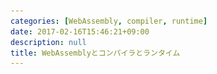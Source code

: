 ```yaml
---
categories: [WebAssembly, compiler, runtime]
date: 2017-02-16T15:46:21+09:00
description: null
title: WebAssemblyとコンパイラとランタイム
---
```


<section data-markdown
    data-separator="\n===\n"
    data-vertical="\n---\n"
    data-notes="^Note:">
<script type="text/template">
# WebAssemblyとコンパイラとランタイム
----------------------
[emscripten night !! #3 - connpass](https://emsn.connpass.com/event/48100/)

<!-- .slide: class="center" -->
===
# About Me
---------
![κeenのアイコン](/images/kappa.png) <!-- .element: style="position:absolute;right:0;z-index:-1" width="20%" -->

 * κeen
 * [@blackenedgold](https://twitter.com/blackenedgold)
 * Github: [KeenS](https://github.com/KeenS)
 * [Idein Inc.](https://idein.jp/)のエンジニア
 * Lisp, ML, Rust, Shell Scriptあたりを書きます

===
# 何の話
---------

* WebAssemblyをバックエンドに使う言語を作りたい
* [KeenS/webml: An ML like toy language compiler](https://github.com/KeenS/webml)
* 既に発表したものの補足記事的な
  + [コンパイラの人からみたWebAssembly | κeenのHappy Hacκing Blog](https://keens.github.io/slide/konpairanoninkaramitaWebAssembly/)
  + ある程度再度説明します

===
# アジェンダ
------------

* なぜWebAssembly
* コンパイラ
* コード生成
* ランタイム

===

# なぜWebAssembly

<!-- .slide: class="center" -->
===
# なぜWebAssembly
----------------

* なんかバイナリでテンション上がる
* ポータブルでコンパクトで速い
* 機能的にJSを越えるかもしれない…？
* コンパイラがブラウザで動くと言語導入のハードル下がる
  + 気軽に試せる
  + コンパイラだけでなく吐いたコードもブラウザで動かしたい

===
# WASM over LLVM
----------------

* 既存のJS環境と協調する
  + JSとの相互呼び出しとか
* **non-determinismが少ない**
* 細かいアラインメント考える必要がない
* **API安定しそう**

===

# WASM over asm.js
--------------------

* ブラウザ以外への組込みもサポート
  + Node.jsとか
  + **JITエンジンに使えそう**
* プラットフォーム
* 実行までのレイテンシが短かい
* asm.jsより速度を出しやすい設計
* テキストフォーマットで生成コードの文法エラーが怖い
* 将来機能が増えるかも

===
# WebAssemblyの現状
-------------------

* Minimum Viable Product(MVP)
* 機能を削ってとりあえず動くものを作ってる
* 今はC/C++からLLVMを通して吐けるのが目標
  + C/C++には不要でも自分の言語に欲しい機能は……
* 今後SIMDとかスレッドとかDOM APIとか増えていく

===

# コンパイラ

<!-- .slide: class="center" -->

===
# WASM概要
----------

* WASMには以下がある
  + 関数
    - 関数内ローカル変数
  + リニアメモリ
  + グローバル変数
  + テーブル
  + importテーブル
  + exportテーブル

===
# WASM実行モデル
--------------

* i32,i64,f32,f64のみ
* **スタックマシン**
  + 命令のオペランドや関数の引数はスタック経由で渡す
  + 1 passのコード生成が楽そう
* 無限のローカル変数が使える
  + 型がある
* 関数の引数はローカル変数経由で渡される
* コントロールフローはgotoじゃなくてstructured
  + 静的検証がしやすいらしい
  + 安全だけどコンパイラ的には…

===

# コントロールフロー
-------------------

* `loop` + `br` (名前付き)
* `block` + `br` (名前付き)
* `br_if` or `br_table`
* `if` + `else` + `end`
* `return`
* 等

===

# コントロールフロー
-------------------

* gotoがない
  + `br` はブランチじゃなくてブレイク
* gotoからstructuredに[変換出来る](https://github.com/kripken/emscripten/blob/master/docs/paper.pdf)
    + loop, block, br, br_ifを使う
* 高級言語から変換するなら `if` を使う
  + ifが2系統あることになる

===
# サンプル
---------

``` javascript
function geometricMean(start, end) {
  start = start|0; // start has type int
  end = end|0;     // end has type int
  return +exp(+logSum(start, end) / +((end - start)|0));
}
...
```

===
# サンプル
---------

```wasm
(module
  (type (;0;) (func (param i64 i64) (result f64)))
  (type (;1;) (func (param i64 i64) (result f64)))
  (type (;2;) (func (param f64) (result f64)))
  (func (;0;) (type 0) (param i64 i64) (result f64)
    (get_local 0)
    (get_local 1)
    (call 1)
    (get_local 1)
    (get_local 0)
    (i64.sub)
    (f64.convert_s/i64)
    (f64.div)
    (call 2))
  ...)
```

===
# サンプル
---------

```wasm
(module
  (type (;0;) (func (param i64 i64) (result f64)))
  (type (;1;) (func (param i64 i64) (result f64)))
  (type (;2;) (func (param f64) (result f64)))
  (func (;0;) (type 0) (param i64 i64) (result f64)
    (call 2
      (f64.div
       (call 1 (get_local 0) (get_local 1))
       (f64.convert_s/i64
        (i64.sub
         (get_local 1)
         (get_local 0))))))
  ...)
```

===

# WebMLコンパイラ
------------

* パーサ、AST、HIR、MIR、LIR
* LIRがRTLなのでそれをWASMに変換したい
* gotoからstructured control flow…

===

```
[コード]
   | パーサ
 [AST] 型推論とか
   | AST2HIR
 [HIR] 早期最適化、K正規化、A正規化など
   | HIR2MIR
 [MIR] 諸々の最適化
   | MIL2LIR
 [LIR] シリアライズ、レジスタ割り当てなど
   | コード生成
 [WASM]
```

===

# 変数
------

* LIRはレジスタで計算する
* LIRはCFG由来の大量の変数を使う
  + レジスタ割り当ては一旦置いとく
* WASMはスタックで計算する
* どうコード生成すると最適か？

===

```
fun main: () -> i64 = {
    entry@0:
        r0: i64 <- 1
        r1: i32 <- 0
        r2: i64 <- 1
        r3: i64 <- 2
        r4: i64 <- 3
        r5: i64 <- r3 * r4
        r6: i64 <- 4
        r7: i64 <- r5 + r6
        r8: i64 <- r2 + r7
        r9: i64 <- 1
        r10: i64 <- 2
        r11: i64 <- r9 + r10
        r12: i64 <- 3
        r13: i64 <- r11 * r12
        r14: i64 <- 4
        r15: i64 <- r13 + r14
        r16: i32 <- 1
        jump_if_zero r16 then@1
        jump else@2
    then@1:
        r17: i64 <- r8
        jump join@3
    else@2:
        r17: i64 <- r15
        jump join@3
    join@3:
        r18: i64 <- 1
        r19: i64 <- r18 + r15
        r20: i64 <- 1
        r21: i64 <- call d@9(r20, )
        r22: i64 <- 2
        r23: i64 <- call #g37(r22, )
        r24: i64 <- 1
        r25: i64 <- heapalloc(16)
        [r25+0] <- <anonfun>@11
        [r25+8] <- r24
        r26: i64 <- 0
        ret r26
}
```

===

# 変数割り当て
--------------

* SSAの1変数 = WASMの1ローカル変数
* スタックの効率利用を完全に無視
* 計算はLV→スタック→LVに書き戻し
* どうせスタックもLVもレジスタ扱いにしてレジスタ割り当てされるでしょ
* （測ってないけど）多分速度は変わらない

===

# CFG
-----

* コンパイラが一旦gotoを使うコントロールフローグラフを作る
* WASMにはgotoがない
* どうやったら生成出来るか？
* そもそも生成出来るの？

===

# blockと前方ジャンプ
------------

* `block` + `break` で前方ジャンプ
* 閉じ括弧の位置にジャンプ
* `block` の位置は自由

===

<pre>
<code>
(<span class='hljs-keyword'>block</span>
  ...
  (<span class='hljs-keyword'>br</span> 0)--+
  ...     |
  )<------+
</code>
</pre>

===

<pre>
<code>
(<span class='hljs-keyword'>block</span>
  ...
  ...
  ...
  (<span class='hljs-keyword'>br</span> 0)--+
  ...     |
  )<------+
</code>
</pre>

===

# loopと前方ジャンプ
------------


* `loop` + `break`で後方ジャンプ
  + `loop` からの `break` はいわゆる `continue`
* 開き括弧の位置にジャンプ
* 閉じ括弧の位置は自由

===

<pre>
<code>
(<span class='hljs-keyword'>loop</span><----+
  ...     |
  (<span class='hljs-keyword'>br</span> 0)--+
  ...
  )
</code>
</pre>


===

<pre>
<code>
(<span class='hljs-keyword'>loop</span><----+
  ...     |
  (<span class='hljs-keyword'>br</span> 0)--+
  ...
  ...
  ...
  )
</code>
</pre>


===
# ジャンプのクロス
------------------

* 単一gotoは割り当て出来る
* 複数のgotoが入り組んだら？

===

# 絶対出来る
------------

* チューリング完全なら必ず書ける
  + whileとswitchでステートマシン作ればいい
* 効率的とは限らない
* 効率的なコードを吐きたい

===
# ステートマシンはつらい
-----------------------

* これをナイーブに変換すると…

```c
#include <stdio.h>
int main() {
  int sum = 0;
  for (int i = 1; i <= 100; i++)
    sum += i;
  printf("1+...+100=%d\n", sum);
  return 0;
}
```

===

```javascript
function _main() {
    var __stackBase__ = STACKTOP;
    STACKTOP += 12;
    var __label__ = -1;
    while(1)
        switch(__label__) {
        case -1:
            ...
            __label__ = 0;
            break;
        case 0:
            ...
            if ($4) {
              __label__ = 1;
              break;
            } else {
              __label__ = 2;
              break;
            }
        case 1:
            ...
            __label__ = 3;
            break;
        case 3:
            ...
            __label__ = 0;
            break;
        case 2:
            ...
            return 0;
        }
}
```

===
# ステートマシンはつらい
----------------------

* どうにかする必要がある
  + emscriptenは[ReLoop](https://github.com/kripken/emscripten/blob/master/docs/paper.pdf)で最適化
* なんか気に食わなかった
* そもそもステートマシンを使わずに生成したい
* 複数のgotoが入り組んだパターンを自分で考えたの紹介します。
* CFGと基本ブロックは知ってるかな？

===
# 前前
------

```
[ ]--+
 |   |
[ ]--+-+
 |   | |
[ ]<-+ |
 |     |
[ ]<---+
```

===
# 前前
------

```
(block
  (block
    ...
    (br 0)-+
    ...    |
    (br 1)-+-+
  )<-------+ |
)<-----------+
```

===
# 後後
------


```
[ ]<-+
 |   |
[ ]<-+-+
 |   | |
[ ]--+ |
 |     |
[ ]----+
```

===
# 後後
------

```
(loop<-----+
  (loop<---+-+
    ...    | |
    (br 1)-+ |
    ...      |
    (br 0)---+
  )
)
```

===
# 後前
------


```
[ ]<-+
 |   |
[ ]--+-+
 |   | |
[ ]--+ |
 |     |
[ ]<---+
```

===
# 後前
------

```
(block
  (loop<---+
    ...    |
    (br 1)-+-+
    ...    | |
    (br 0)-+ |
  )          |
)<-----------+
```

===
# 前後
------

```
[ ]--+
 |   |
[ ]<-+-+
 |   | |
[ ]<-+ |
 |     |
[ ]----+
```

===
# 前後
------

* 素直には出来ない…？
* 部分的にステートマーシン作る？

===
# 部分的ステートマーシン
-------------------------

```
[1]--+
 |   |
[2]<-+-+
 |   | |
[3]<-+ |
 |     |
[4]----+
```

===
# 部分的ステートマーシン
-------------------------

```
   [1] label = 0
    |
+->[br]-+ if label == 0
|   |   | then goto 3
|   |   | else goto 2
|   |   |
|  [2]  |
|   |   |
|  [3]<-+ label = 1
|   |
+--[4]
```

===
# コード生成

<!-- .slide: class="center" -->
===

# フォーマット
------------

* バイナリフォーマットとテキストフォーマットがある
* バイナリ: wasm
  + コンパクト
  + intとかもパッキングする
* テキスト: wast
  + 人間可読+機械可読=S式
  + 低級にもちょっと高級にも書ける
  + 一旦アセンブラ噛まさないと動かない

===

# アセンブラ
------------

* オンメモリで生成するためにアセンブラ自作
  + [KeenS/WebAssembler-rs: An in memory wasm assembler for Rust](https://github.com/KeenS/WebAssembler-rs)
  + ブラウザで動かすのに必要
  + 既存のツールは使えない
* アセンブラ自体ブラウザで動かすのでRust製
* まだ動かしてない

===

```rust
let mut mb = ModuleBuilder::new();
let f = mb.new_function(FunctionBuilder::new(funtype!((i32, i32) -> i32))
    .code(|cb, args| {
        cb.constant(2)
            .get_local(args[0])
            .i32_add()
    })
    .build());
mb.export("addTwo", f);
let module = mb.build();
```

===
# スタック領域
-------------

* Cでいう`struct foo x;`みたいにエフェメラルな多ワード領域が欲しい
* WebAssemblyのローカルストレージはLVだけ
  + 最大1ワードしか保存出来ない
* 可能性
  1. 諦めてメモリに確保（場合によっては最適化で消えるかも）
  2. ワード毎に分割してLVに保存（大変だけど速そう）

===
# ランタイム

<!-- .slide: class="center" -->
===
# 言語のランタイム
-----------------

* 主にはGC
* その他データのメモリ表現
  + アラインメントも
* スタック領域
* FFI
* コンパイラなのでシンボルテーブルはなし

===
# メモリ
--------

* mallocとかはない
* ページ単位のアロケーションだけ
* 自前でGCを実装することになる

===
# GC
-----

* コールスタックを遡れない
  + コールスタックをGCルートに出来ない
* メモリonlyな走査なら可能
  + ポインタを都度メモリ領域(arena)にコピーすれば良い。
  + arenaもルートになる
  + コールスタックと連動するのでスタックで管理出来る。
  + CF [Matzにっき(2013-07-31)](http://www.rubyist.net/~matz/20130731.html)
  + ただしコンパイラなので関数全部をsave/restoreで囲んだりはしない。

===
# アロケータ
------------

* どうにか書いてブラウザでリンクする必要がある
  + ブラウザにもランタイムライブラリの時代…
  + WASMはライブラリ間でメモリ共有出来る
* とりあえずRustで書く方針
  + WASMのページアロケートとかどうすればいいんだろう
  + まだ色々未定

===

# メモリ表現
------------

* 出来れば楽して64bit統一したかった
  + i32やf32を抹殺したかった
* WASM32しかないのでポインタが32bit…
* 仕方ないので64bitアラインメントでパディングする
* 空いた32bitの使い道は未定
  + 静的型付だし型タグが要らない
  + 代数的データ型のタグ？

===

# 高階関数
----------

* WASMに関数ポインタがない
* テーブルに関数を登録してインデックス参照
  + C++のvtableのための機能
  + 型も動的チェック
* ちょっと遅そう
* 気合でインライン化を頑張ろう

===

# FFI
------

* JSの関数を呼びたい
* 細かいところどうなってるんだろう
  + 例外は？JSオブジェクトは？GCは？
* 型付…
* ノープラン

===
# 雑にまとめ
-------------

* WASMはちょっと高級なので最適化コンパイラは困るよ
  + 雑なコンパイラにはむしろ嬉しい
* コード生成は努力で解決
* GCは割とつらいよ
  + 将来楽になるかも
* JS連携や将来のスレッドとかはみんなで考えよう

</script>
</section>
